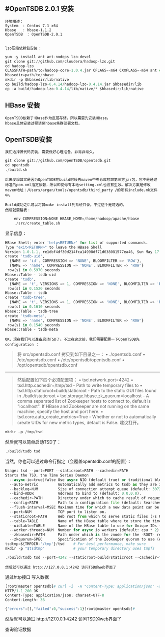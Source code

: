 ﻿#OpenTSDB 2.0.1 安装
----

    环境描述：
    System  : Centos 7.1 x64
    Hbase   : hbase-1.1.2
    OpenTSDB  : OpenTSDB-2.0.1
    

    lzo压缩依赖包安装：
    
```python
yum -y install ant ant-nodeps lzo-devel
git clone git://github.com/cloudera/hadoop-lzo.git 
cd hadoop-lzo 
CLASSPATH=path/to/hadoop-core-1.0.4.jar CFLAGS=-m64 CXXFLAGS=-m64 ant compile-native tar 
hbasedir=path/to/hbase 
mkdir -p $hbasedir/lib/native 
cp build/hadoop-lzo-0.4.14/hadoop-lzo-0.4.14.jar $hbasedir/lib
cp -a build/hadoop-lzo-0.4.14/lib/native/* $hbasedir/lib/native
```

## HBase 安装
    OpenTSDB依赖于HBase作为底层存储，所以需要先安装HBase。
    hbase具体安装过程请见hbase集群部署文档。

## OpenTSDB安装
    我们选择源代码安装，需要做好心理准备，非常非常久。
```python
git clone git://github.com/OpenTSDB/opentsdb.git
cd opentsdb
./build.sh
```
    后来发现其实是因为OpenTSDB在build时候去maven中央仓库拉取第三方jar包，它不是通过标准的pom.xml指定依赖，所以即使你有本地setting.xml也没有生效。解决方案是修改maven地址：/Users/argan/tools/opentsdb/third_party /的所有include.mk文件中。
    
    Build成功之后可以将其make install到系统目录，不过这个是可选的。
    然后就要建表： 
```python
    env COMPRESSION=NONE HBASE_HOME=/home/hadoop/apache/hbase     
    ./src/create_table.sh
```
显示信息：
```python
HBase Shell; enter 'help<RETURN>' for list of supported commands.
Type "exit<RETURN>" to leave the HBase Shell
Version 1.0.1.1, re1dbf4df30d214fca14908df71d038081577ea46, Sun May 17 12:34:26 PDT 2015
create 'tsdb-uid',
  {NAME => 'id', COMPRESSION => 'NONE', BLOOMFILTER => 'ROW'},
  {NAME => 'name', COMPRESSION => 'NONE', BLOOMFILTER => 'ROW'}
 row(s) in 0.5970 seconds
Hbase::Table - tsdb-uid
create 'tsdb',
  {NAME => 't', VERSIONS => 1, COMPRESSION => 'NONE', BLOOMFILTER => 'ROW'}
 row(s) in 0.1520 seconds
Hbase::Table - tsdb
create 'tsdb-tree',
  {NAME => 't', VERSIONS => 1, COMPRESSION => 'NONE', BLOOMFILTER => 'ROW'}
 row(s) in 0.1610 seconds
Hbase::Table - tsdb-tree
create 'tsdb-meta',
  {NAME => 'name', COMPRESSION => 'NONE', BLOOMFILTER => 'ROW'}
 row(s) in 0.1540 seconds
Hbase::Table - tsdb-meta
```

    OK，现在我们可以准备启动TSD了。不过在这之前，我们需要配置一下OpenTSDB先 configuration ：

> 将 src/opentsdb.conf 拷贝到如下目录之一： 
•	./opentsdb.conf 
•	/etc/opentsdb.conf 
•	/etc/opentsdb/opentsdb.conf 
•	/opt/opentsdb/opentsdb.conf 


---
>然后配置如下四个必须配置项： 
•	tsd.network.port=4242 
•	tsd.http.cachedir=/tmp/tsd - Path to write temporary files to 
•	tsd.http.staticroot=build/staticroot - Path to the static GUI files found in ./build/staticroot 
•	tsd.storage.hbase.zk_quorum=localhost - A comma separated list of Zookeeper hosts to connect to, default is "localhost". If HBase and Zookeeper are not running on the same machine, specify the host and port here. 
•	tsd.core.auto_create_metrics=True - Whether or not to automatically create UIDs for new metric types, default is False. 建议打开。 

```python
mkdir –p /tmp/tsd 
```

然后就可以简单启动TSD了： 
```python
./build/tsdb tsd
```
当然，你也可以通过命令行指定（会覆盖opentsdb.conf的配置）：
```python
Usage: tsd --port=PORT --staticroot=PATH --cachedir=PATH
Starts the TSD, the Time Series Daemon
  --async-io=true|false Use async NIO (default true) or traditional blocking io
  --auto-metric         Automatically add metrics to tsdb as they are inserted.  Warning: this may cause unexpected metrics to be tracked
  --backlog=NUM         Size of connection attempt queue (default: 3072 or kernel somaxconn.
  --bind=ADDR           Address to bind to (default: 0.0.0.0).
  --cachedir=PATH       Directory under which to cache result of requests.
  --config=PATH         Path to a configuration file (default: Searches for file see docs).
  --flush-interval=MSEC Maximum time for which a new data point can be buffered (default: 1000).
  --port=NUM            TCP port to listen on.
  --staticroot=PATH     Web root from which to serve static files (/s URLs).
  --table=TABLE         Name of the HBase table where to store the time series (default: tsdb).
  --uidtable=TABLE      Name of the HBase table to use for Unique IDs (default: tsdb-uid).
  --worker-threads=NUM  Number for async io workers (default: cpu * 2).
  --zkbasedir=PATH      Path under which is the znode for the -ROOT- region (default: /hbase).
  --zkquorum=SPEC       Specification of the ZooKeeper quorum to use (default: localhost).
tsdtmp=${TMPDIR-'/tmp'}/tsd    # For best performance, make sure
mkdir -p "$tsdtmp"             # your temporary directory uses tmpfs

./build/tsdb tsd --port=4242 --staticroot=build/staticroot --cachedir="$tsdtmp" --zkquorum=myhost:2181
```

    然后就可以通过 http://127.0.0.1:4242 访问TSD的web界面了

通过http接口 写入数据
```python
[root@master opentsdb]# curl -i  -H "Content-Type: application/json" -X POST -d '{"metric": "sys.cpu.nice", "timestamp": 1433989867597,"value": 18, "tags": { "host": "web01"}}' http://10.10.3.179:4242/api/put/?details               
HTTP/1.1 200 OK
Content-Type: application/json; charset=UTF-8
Content-Length: 36

{"errors":[],"failed":0,"success":1}[root@master opentsdb]#
```















然后就可以通过 http://127.0.0.1:4242 访问TSD的web界面了
 

查询验证数据

 


